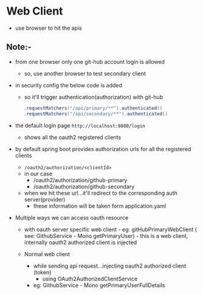 # Web Client
- use browser to hit the apis


## Note:-
- from one browser only one git-hub account login is allowed
   - so, use another browser to test secondary client
  
- in security config the below code is added
    - so it'll trigger authentication(authorization) with git-hub
  ```java
     .requestMatchers("/api/primary/**").authenticated() 
     .requestMatchers("/api/secondary/**").authenticated() 
   ```

- the default login page `http://localhost:8080/login`
  - shows all the oauth2 registered clients

- by default spring boot provides authorization urls for all the registered clients
  - `/oauth2/authorization/<clientId>`
  - in our case
    - /oauth2/authorization/github-primary
    - /oauth2/authorization/github-secondary
  - when we hit these url...it'll redirect to the corresponding auth server(provider) 
     - these information will be taken form application.yaml


- Multiple ways we can access oauth resource
  - with oauth server specific web client
        - eg: gitHubPrimaryWebClient ( see: GithubService - Mono<GithubUser> getPrimaryUser)
            - this is a web client, internally oauth2 authorized client is injected
  
  - Normal web client
       - while sending api request...injecting oauth2 authorized client (token)
          - using OAuth2AuthorizedClientService
       - eg: GithubService - Mono<JsonNode> getPrimaryUserFullDetails